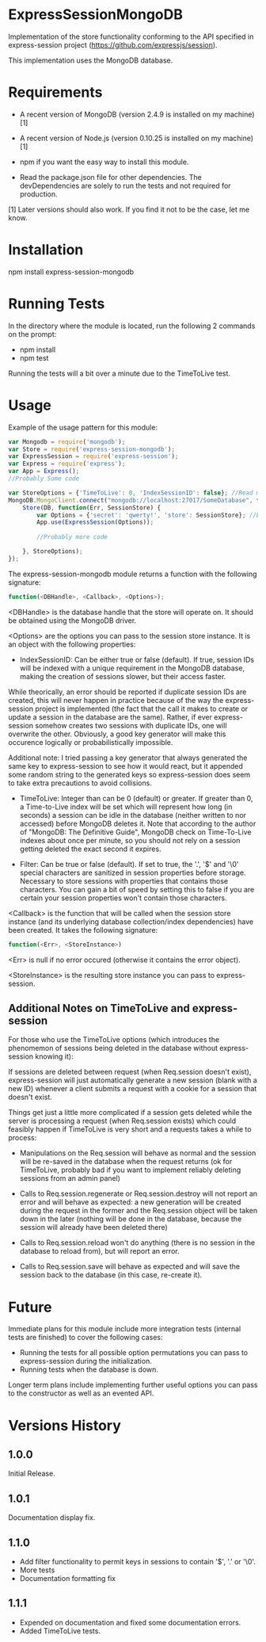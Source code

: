 ExpressSessionMongoDB
=====================

Implementation of the store functionality conforming to the API specified in express-session project (https://github.com/expressjs/session).

This implementation uses the MongoDB database.

Requirements
============

- A recent version of MongoDB (version 2.4.9 is installed on my machine) [1]

- A recent version of Node.js (version 0.10.25 is installed on my machine) [1]

- npm if you want the easy way to install this module.

- Read the package.json file for other dependencies. The devDependencies are solely to run the tests and not required for production.

[1] Later versions should also work. If you find it not to be the case, let me know.

Installation
============

npm install express-session-mongodb

Running Tests
=============

In the directory where the module is located, run the following 2 commands on the prompt:

- npm install
- npm test

Running the tests will a bit over a minute due to the TimeToLive test.

Usage
=====

Example of the usage pattern for this module:

```javascript
var Mongodb = require('mongodb');
var Store = require('express-session-mongodb');
var ExpressSession = require('express-session');
var Express = require('express');
var App = Express();
//Probably Some code

var StoreOptions = {'TimeToLive': 0, 'IndexSessionID': false}; //Read more below
MongoDB.MongoClient.connect("mongodb://localhost:27017/SomeDatabase", function(Err, DB) { //Obviously, your code will probably differ here
    Store(DB, function(Err, SessionStore) {
        var Options = {'secret': 'qwerty!', 'store': SessionStore}; //Look at the express-session project to find out all the options you can pass here
        App.use(ExpressSession(Options));
        
        //Probably more code

    }, StoreOptions);
});
```

The express-session-mongodb module returns a function with the following signature:

```javascript
function(<DBHandle>, <Callback>, <Options>);
```

&lt;DBHandle&gt; is the database handle that the store will operate on. It should be obtained using the MongoDB driver.

&lt;Options&gt; are the options you can pass to the session store instance. It is an object with the following properties: 

- IndexSessionID: Can be either true or false (default). If true, session IDs will be indexed with a unique requirement in the MongoDB database, making the creation of sessions slower, but their access faster. 

While theorically, an error should be reported if duplicate session IDs are created, this will never happen in practice because of the way the express-session project is implemented (the fact that the call it makes to create or update a session in the database are the same). Rather, if ever express-session somehow creates two sessions with duplicate IDs, one will overwrite the other. Obviously, a good key generator will make this occurence logically or probabilistically impossible.

Additional note: I tried passing a key generator that always generated the same key to express-session to see how it would react, but it appended some random string to the generated keys so express-session does seem to take extra precautions to avoid collisions.

- TimeToLive: Integer than can be 0 (default) or greater. If greater than 0, a Time-to-Live index will be set which will represent how long (in seconds) a session can be idle in the database (neither written to nor accessed) before MongoDB deletes it.
Note that according to the author of "MongoDB: The Definitive Guide", MongoDB check on Time-To-Live indexes about once per minute, so you should not rely on a session getting deleted the exact second it expires.

- Filter: Can be true or false (default). If set to true, the '.', '$' and '\0' special characters are sanitized in session properties before storage. Necessary to store sessions with properties that contains those characters. You can gain a bit of speed by setting this to false if you are certain your session properties won't contain those characters. 

&lt;Callback&gt; is the function that will be called when the session store instance (and its underlying database collection/index dependencies) have been created. It takes the following signature: 

```javascript
function(<Err>, <StoreInstance>)
```

&lt;Err&gt; is null if no error occured (otherwise it contains the error object).

&lt;StoreInstance&gt; is the resulting store instance you can pass to express-session.

Additional Notes on TimeToLive and express-session
--------------------------------------------------

For those who use the TimeToLive options (which introduces the phenomemon of sessions being deleted in the database without express-session knowing it):

If sessions are deleted between request (when Req.session doesn't exist), express-session will just automatically generate a new session (blank with a new ID) whenever a client submits a request with a cookie for a session that doesn't exist.

Things get just a little more complicated if a session gets deleted while the server is processing a request (when Req.session exists) which could feasibly happen if TimeToLive is very short and a requests takes a while to process:

- Manipulations on the Req.session will behave as normal and the session will be re-saved in the database when the request returns (ok for TimeToLive, probably bad if you want to implement reliably deleting sessions from an admin panel)

- Calls to Req.session.regenerate or Req.session.destroy will not report an error and will behave as expected: a new generation will be created during the request in the former and the Req.session object will be taken down in the later (nothing will be done in the database, because the session will already have been deleted there)

- Calls to Req.session.reload won't do anything (there is no session in the database to reload from), but will report an error.

- Calls to Req.session.save will behave as expected and will save the session back to the database (in this case, re-create it).

Future
======

Immediate plans for this module include more integration tests (internal tests are finished) to cover the following cases:

- Running the tests for all possible option permutations you can pass to express-session during the initialization.
- Running tests when the database is down.

Longer term plans include implementing further useful options you can pass to the constructor as well as an evented API. 

Versions History
================

1.0.0 
-----

Initial Release. 

1.0.1 
-----

Documentation display fix.

1.1.0
-----

- Add filter functionality to permit keys in sessions to contain '$', '.' or '\0'. 
- More tests
- Documentation formatting fix

1.1.1
-----

- Expended on documentation and fixed some documentation errors.
- Added TimeToLive tests.
